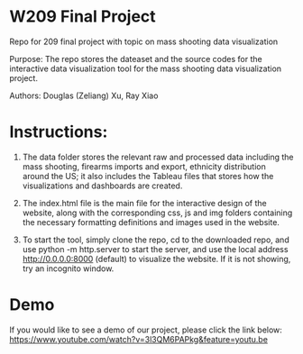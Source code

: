 # W209 Final Project

Repo for 209 final project with topic on mass shooting data visualization

Purpose: The repo stores the dateaset and the source codes for the interactive data visualization tool for the mass shooting data visualization project.

Authors: Douglas (Zeliang) Xu, Ray Xiao

# Instructions: 
1.  The data folder stores the relevant raw and processed data including the mass shooting, firearms imports and export, ethnicity distribution around the US; it also includes the Tableau files that stores how the visualizations and dashboards are created.
2.  The index.html file is the main file for the interactive design of the website, along with the corresponding css, js and img folders containing the necessary formatting definitions and images used in the website.

3.  To start the tool, simply clone the repo, cd to the downloaded repo, and use python -m http.server to start the server, and use the local address http://0.0.0.0:8000 (default) to visualize the website. If it is not showing, try an incognito window.

# Demo

If you would like to see a demo of our project, please click the link below:
https://www.youtube.com/watch?v=3l3QM6PAPkg&feature=youtu.be

